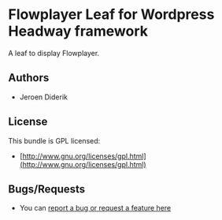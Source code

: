 # Flowplayer Leaf for Wordpress Headway framework

A leaf to display Flowplayer.


## Authors

* Jeroen Diderik

## License

This bundle is GPL licensed:

* [http://www.gnu.org/licenses/gpl.html](http://www.gnu.org/licenses/gpl.html)

## Bugs/Requests

* You can [report a bug or request a feature here](https://github.com/jdiderik/flowplayer-headway-leaf/issues)